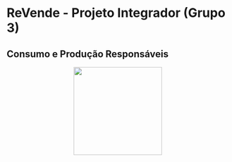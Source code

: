 # ReVende - Projeto Integrador (Grupo 3)
## Consumo e Produção Responsáveis
<p align="center">
  <img src="https://brasil.un.org/profiles/undg_country/themes/custom/undg/images/SDGs/pt-br/SDG-12.svg" width="200" />
</p>
